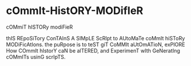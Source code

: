 # cOmmIt-HistORY-MODifIeR
cOMmiT hISTORy modiFieR

thIS REpoSiTory ConTAInS A SIMpLE ScRIpt to AUtoMaTe coMmIt hiSToRy MODiFicAtIons. the puRpose is to teST giT CoMMIt aUtOmATioN, exPlORE How COmmIt hIstorY caN be alTERED, and ExperimenT wIth GeNeratIng cOMmITs usinG scrIpTS.
